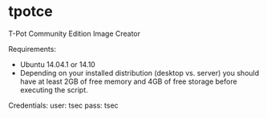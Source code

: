 tpotce
======

T-Pot Community Edition Image Creator

Requirements:
- Ubuntu 14.04.1 or 14.10
- Depending on your installed distribution (desktop vs. server) you should have at least 2GB of free memory and 4GB of free storage before executing the script.

Credentials:
user: tsec
pass: tsec

